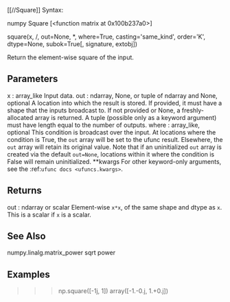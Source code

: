 [[//Square]]
Syntax:

  numpy Square [<function matrix at 0x100b237a0>]

square(x, /, out=None, *, where=True, casting='same_kind', order='K', dtype=None, subok=True[, signature, extobj])

Return the element-wise square of the input.

Parameters
----------
x : array_like
    Input data.
out : ndarray, None, or tuple of ndarray and None, optional
    A location into which the result is stored. If provided, it must have
    a shape that the inputs broadcast to. If not provided or None,
    a freshly-allocated array is returned. A tuple (possible only as a
    keyword argument) must have length equal to the number of outputs.
where : array_like, optional
    This condition is broadcast over the input. At locations where the
    condition is True, the `out` array will be set to the ufunc result.
    Elsewhere, the `out` array will retain its original value.
    Note that if an uninitialized `out` array is created via the default
    ``out=None``, locations within it where the condition is False will
    remain uninitialized.
**kwargs
    For other keyword-only arguments, see the
    :ref:`ufunc docs <ufuncs.kwargs>`.

Returns
-------
out : ndarray or scalar
    Element-wise `x*x`, of the same shape and dtype as `x`.
    This is a scalar if `x` is a scalar.

See Also
--------
numpy.linalg.matrix_power
sqrt
power

Examples
--------
>>> np.square([-1j, 1])
array([-1.-0.j,  1.+0.j])